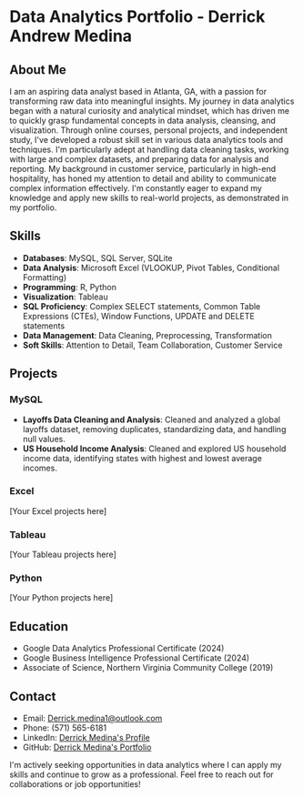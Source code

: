 # Data Analytics Portfolio - Derrick Andrew Medina

## About Me
I am an aspiring data analyst based in Atlanta, GA, with a passion for transforming raw data into meaningful insights. My journey in data analytics began with a natural curiosity and analytical mindset, which has driven me to quickly grasp fundamental concepts in data analysis, cleansing, and visualization.
Through online courses, personal projects, and independent study, I've developed a robust skill set in various data analytics tools and techniques. I'm particularly adept at handling data cleaning tasks, working with large and complex datasets, and preparing data for analysis and reporting.
My background in customer service, particularly in high-end hospitality, has honed my attention to detail and ability to communicate complex information effectively. I'm constantly eager to expand my knowledge and apply new skills to real-world projects, as demonstrated in my portfolio.

## Skills
- **Databases**: MySQL, SQL Server, SQLite
- **Data Analysis**: Microsoft Excel (VLOOKUP, Pivot Tables, Conditional Formatting)
- **Programming**: R, Python
- **Visualization**: Tableau
- **SQL Proficiency**: Complex SELECT statements, Common Table Expressions (CTEs), Window Functions, UPDATE and DELETE statements
- **Data Management**: Data Cleaning, Preprocessing, Transformation
- **Soft Skills**: Attention to Detail, Team Collaboration, Customer Service

## Projects

### MySQL
- **Layoffs Data Cleaning and Analysis**: Cleaned and analyzed a global layoffs dataset, removing duplicates, standardizing data, and handling null values.
- **US Household Income Analysis**: Cleaned and explored US household income data, identifying states with highest and lowest average incomes.

### Excel
[Your Excel projects here]

### Tableau
[Your Tableau projects here]

### Python
[Your Python projects here]

## Education
- Google Data Analytics Professional Certificate (2024)
- Google Business Intelligence Professional Certificate (2024)
- Associate of Science, Northern Virginia Community College (2019)

## Contact
- Email: Derrick.medina1@outlook.com
- Phone: (571) 565-6181
- LinkedIn: [Derrick Medina's Profile](https://www.linkedin.com/in/derrick-medina/)
- GitHub: [Derrick Medina's Portfolio](https://github.com/YourGitHubUsername)

I'm actively seeking opportunities in data analytics where I can apply my skills and continue to grow as a professional. Feel free to reach out for collaborations or job opportunities!
